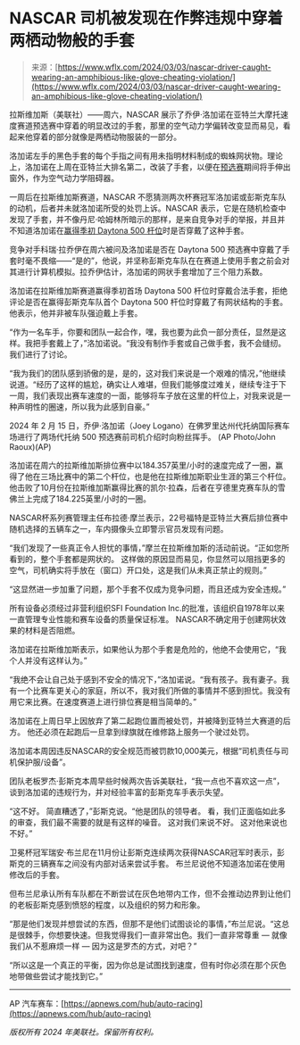 <!--yml

分类：未分类

日期：2024-05-27 14:40:22

-->

# NASCAR 司机被发现在作弊违规中穿着两栖动物般的手套

> 来源：[https://www.wflx.com/2024/03/03/nascar-driver-caught-wearing-an-amphibious-like-glove-cheating-violation/](https://www.wflx.com/2024/03/03/nascar-driver-caught-wearing-an-amphibious-like-glove-cheating-violation/)

拉斯维加斯（美联社）——周六，NASCAR 展示了乔伊·洛加诺在亚特兰大摩托速度赛道预选赛中穿着的明显改过的手套，那里的空气动力学偏转改变显而易见，看起来他穿着的部分就像是两栖动物服装的一部分。

洛加诺左手的黑色手套的每个手指之间有用未指明材料制成的蜘蛛网状物。理论上，洛加诺在上周在亚特兰大排名第二，改装了手套，以便在[预选赛](https://apnews.com/article/nascar-atlanta-mcdowell-qualifying-51cd5c3fc350460ff959b71ac51c2761)期间将手伸出窗外，作为空气动力学阻碍器。

一周后在拉斯维加斯赛道，NASCAR 不愿猜测两次杯赛冠军洛加诺或彭斯克车队的动机，后者并未就洛加诺所受的处罚上诉。NASCAR 表示，它是在随机检查中发现了手套，并不像丹尼·哈姆林所暗示的那样，是来自竞争对手的举报，并且并不知道洛加诺在[赢得季初 Daytona 500 杆位](https://apnews.com/article/nascar-daytona-500-qualifying-95863156d82cd205a50f55dc93b05af5)时是否穿戴了这种手套。

竞争对手科瑞·拉乔伊在周六被问及洛加诺是否在 Daytona 500 预选赛中穿戴了手套时毫不畏缩——“是的”，他说，并坚称彭斯克车队在在赛道上使用手套之前会对其进行计算机模拟。拉乔伊估计，洛加诺的网状手套增加了三个阻力系数。

洛加诺在拉斯维加斯赛道赢得季初首场 Daytona 500 杆位时穿戴合法手套，拒绝评论是否在赢得彭斯克车队首个 Daytona 500 杆位时穿戴了有网状结构的手套。他表示，他并非被车队强迫戴上手套。

“作为一名车手，你要和团队一起合作，嘿，我也要为此负一部分责任，显然是这样。我把手套戴上了，”洛加诺说。“我没有制作手套或自己做手套，我不会缝纫。我们进行了讨论。

“我为我们的团队感到骄傲的是，是的，这对我们来说是一个艰难的情况，”他继续说道。“经历了这样的尴尬，确实让人难堪，但我们能够度过难关，继续专注于下一周，我们表现出赛车速度的一面，能够将车子放在这里的杆位上，对我来说是一种声明性的圈速，所以我为此感到自豪。”

2024 年 2 月 15 日，乔伊·洛加诺（Joey Logano）在佛罗里达州代托纳国际赛车场进行了两场代托纳 500 预选赛前司机介绍时向粉丝挥手。 (AP Photo/John Raoux)(AP)

洛加诺在周六的拉斯维加斯排位赛中以184.357英里/小时的速度完成了一圈，赢得了他在三场比赛中的第二个杆位，也是他在拉斯维加斯职业生涯的第三个杆位。 他击败了10月份在拉斯维加斯赢得比赛的凯尔·拉森，后者在亨德里克赛车队的雪佛兰上完成了184.225英里/小时的一圈。

NASCAR杯系列赛管理主任布拉德·摩兰表示，22号福特是亚特兰大赛后排位赛中随机选择的五辆车之一，车内摄像头立即警示官员发现有问题。

“我们发现了一些真正令人担忧的事情，”摩兰在拉斯维加斯的活动前说。“正如您所看到的，整个手套都是网状的。 这样做的原因显而易见，你显然可以阻挡更多的空气，司机确实将手放在（窗口）开口处，这是我们从未真正禁止的规则。”

“这显然进一步加重了问题，那个手套不仅成为竞争问题，而且还成为安全违规。”

所有设备必须经过非营利组织SFI Foundation Inc.的批准，该组织自1978年以来一直管理专业性能和赛车设备的质量保证标准。 NASCAR不确定用于创建网状效果的材料是否阻燃。

洛加诺在拉斯维加斯表示，如果他认为那个手套是危险的，他绝不会使用它，“我个人并没有这样认为。”

“我绝不会让自己处于感到不安全的情况下，”洛加诺说。“我有孩子。我有妻子。我有一个比赛车更关心的家庭，所以不，我对我们所做的事情并不感到担忧。我没有用它来比赛。在速度赛道上进行排位赛是相当简单的。”

洛加诺在上周日早上因放弃了第二起跑位置而被处罚，并被降到亚特兰大赛道的后方。 他还必须在起跑后一旦拿到绿旗就在维修路上服务一个驶过处罚。

洛加诺本周因违反NASCAR的安全规范而被罚款10,000美元，根据“司机责任与司机保护服/设备”。

团队老板罗杰·彭斯克本周早些时候两次告诉美联社，“我一点也不喜欢这一点”，谈到洛加诺的违规行为，并对经验丰富的彭斯克车手表示失望。

“这不好。 简直糟透了，”彭斯克说。“他是团队的领导者。 看，我们正面临如此多的审查，我们最不需要的就是有这样的噪音。 这对我们来说不好。 这对他来说也不好。”

卫冕杯冠军瑞安·布兰尼在11月份让彭斯克连续两次获得NASCAR冠军时表示，彭斯克的三辆赛车之间没有内部对话来尝试手套。 布兰尼说他不知道洛加诺在使用修改后的手套。

但布兰尼承认所有车队都在不断尝试在灰色地带内工作，但不会推动边界到让他们的老板彭斯克感到愤怒的程度，以及组织的努力和形象。

“那是他们发现并想尝试的东西，但那不是他们试图谈论的事情，”布兰尼说。“这总是很棘手，你想要快速。但我觉得我们一直非常出色。我们一直非常尊重 — 就像我们从不惹麻烦一样 — 因为这是罗杰的方式，对吧？”

“所以这是一个真正的平衡，因为你总是试图找到速度，但有时你必须在那个灰色地带做些尝试才能找到它。”

___

AP 汽车赛车：[https://apnews.com/hub/auto-racing](https://apnews.com/hub/auto-racing)

*版权所有 2024 年美联社。保留所有权利。*
